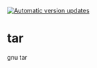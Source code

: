 [![Automatic version updates](https://github.com/ZOSOpenTools/tarport/actions/workflows/bump.yml/badge.svg)](https://github.com/ZOSOpenTools/tarport/actions/workflows/bump.yml)

# tar
gnu tar 
